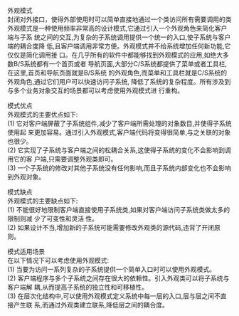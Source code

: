 <p>外观模式
<br>封闭对外接口，使得外部使用时可以简单直接地通过一个类访问所有需要调用的类
<br>外观模式是一种使用频率非常高的设计模式,它通过引入一个外观角色来简化客户端与子系 统之间的交互,为复杂的子系统调用提供一个统一的入口,使子系统与客户端的耦合度降 低,且客户端调用非常方便。外观模式并不给系统增加任何新功能,它仅仅是简化调用接 口。在几乎所有的软件中都能够找到外观模式的应用,如绝大多数B/S系统都有一个首页或者 导航页面,大部分C/S系统都提供了菜单或者工具栏,在这里,首页和导航页面就是B/S系统 的外观角色,而菜单和工具栏就是C/S系统的外观角色,通过它们用户可以快速访问子系统, 降低了系统的复杂程度。所有涉及到与多个业务对象交互的场景都可以考虑使用外观模式进 行重构。<p>模式优点 
<br>外观模式的主要优点如下:
<br>(1) 它对客户端屏蔽了子系统组件,减少了客户端所需处理的对象数目,并使得子系统使用起 来更加容易。通过引入外观模式,客户端代码将变得很简单,与之关联的对象也很少。<br>(2) 它实现了子系统与客户端之间的松耦合关系,这使得子系统的变化不会影响到调用它的客 户端,只需要调整外观类即可。<br>(3) 一个子系统的修改对其他子系统没有任何影响,而且子系统内部变化也不会影响到外观对象。
<p>模式缺点 
<br>外观模式的主要缺点如下:<br>(1) 不能很好地限制客户端直接使用子系统类,如果对客户端访问子系统类做太多的限制则减 少了可变性和灵活 性。<br>(2) 如果设计不当,增加新的子系统可能需要修改外观类的源代码,违背了开闭原则。
<p>模式适用场景<br>在以下情况下可以考虑使用外观模式:<br>(1) 当要为访问一系列复杂的子系统提供一个简单入口时可以使用外观模式。<br>(2) 客户端程序与多个子系统之间存在很大的依赖性。引入外观类可以将子系统与客户端解 耦,从而提高子系统的独立性和可移植性。<br>(3) 在层次化结构中,可以使用外观模式定义系统中每一层的入口,层与层之间不直接产生联 系,而通过外观类建立联系,降低层之间的耦合度。